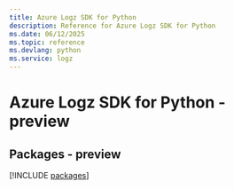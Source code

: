 ```yaml
---
title: Azure Logz SDK for Python
description: Reference for Azure Logz SDK for Python
ms.date: 06/12/2025
ms.topic: reference
ms.devlang: python
ms.service: logz
---
```

# Azure Logz SDK for Python - preview
## Packages - preview
[!INCLUDE [packages](logz-index.md)]